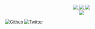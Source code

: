 <p align="center">
  <a href="https://twitter.com/mkotsollaris">
    <img src="https://img.shields.io/twitter/follow/mkotsollaris?style=for-the-badge&label=%40mkotsollaris&logo=twitter&logoColor=00AEFF&labelColor=black&color=0000ffff">
  </a>
  <a href="https://www.linkedin.com/in/mkotsollaris/">
    <img src="https://img.shields.io/badge/-menelaos%20kotsollaris-blue?style=for-the-badge&logo=Linkedin&logoColor=00AEFF&labelColor=black&color=black">
  </a>
  <a href="mailto:mkotsollari@gmail.com">
    <img src="https://img.shields.io/badge/mkotsollari@gmail.com-0078D4?style=for-the-badge&logo=Microsoft-Outlook&logoColor=00AEFF&labelColor=black&color=black">
  </a>
   <br/>
  <a href="https://github.com/mkotsollaris">
  <img align="center" src="https://github-readme-stats.vercel.app/api?username=mkotsollaris&count_private=true&show_icons=true&theme=chartreuse-dark" />
</a>
</p>



[![Github](https://img.shields.io/github/followers/mkotsollaris?label=mkotsollaris&style=social)](https://github.com/mkotsollaris)
[![Twitter](https://img.shields.io/twitter/url/https/twitter.com/mkotsollaris.svg?style=social&label=Follow%20%40mkotsollaris)](https://twitter.com/mkotsollaris)
